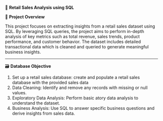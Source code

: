 🛒 **Retail Sales Analysis using SQL**

📌 **Project Overview**


This project focuses on extracting insights from a retail sales dataset using SQL. By leveraging SQL queries, the project aims to perform in-depth analysis of key metrics such as total revenue, sales trends, product performance, and customer behavior. The dataset includes detailed transactional data which is cleaned and queried to generate meaningful business insights.

---
🗃️ **Database Objective**

1. Set up a retail sales database: create and populate a retail sales database with the provided sales data
2. Data Cleaning: Identify and remove any records with missing or null values.
3. Exploratory Data Analysis: Perform basic atory data analysis to understand the dataset.
4. Business Analysis: Use SQL to answer specific business questions and derive insights from sales data.







